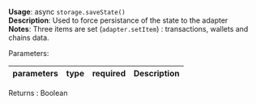 **Usage**: async `storage.saveState()`     
**Description**: Used to force persistance of the state to the adapter    
**Notes**: Three items are set (`adapter.setItem`) : transactions, wallets and chains data.   

Parameters: 

| parameters             | type              | required       | Description                                                            |  
|------------------------|-------------------|----------------| -----------------------------------------------------------------------|


Returns : Boolean

